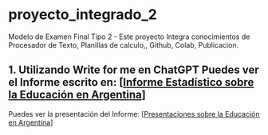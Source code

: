 # proyecto_integrado_2
Modelo de Examen Final Tipo 2 - Este proyecto Integra conocimientos de Procesador de Texto, Planillas de calculo,, Github, Colab, Publicacion.
## 1. Utilizando Write for me en ChatGPT Puedes ver el Informe escrito en: [[Informe Estadístico sobre la Educación en Argentina](https://chatgpt.com/share/6748062a-17b0-800a-bd6c-143978a0d824)]
Puedes ver la presentación del Informe: [[Presentaciones sobre la Educación en Argentina](https://gamma.app/docs/Informe-sobre-la-Educacion-en-Argentina-s9y5ujv8eaxnhb0)]
